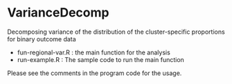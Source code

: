 # VarianceDecomp
Decomposing variance of the distribution of the cluster-specific proportions for binary outcome data

- fun-regional-var.R : the main function for the analysis
- run-example.R : The sample code to run the main function

Please see the comments in the program code for the usage. 

